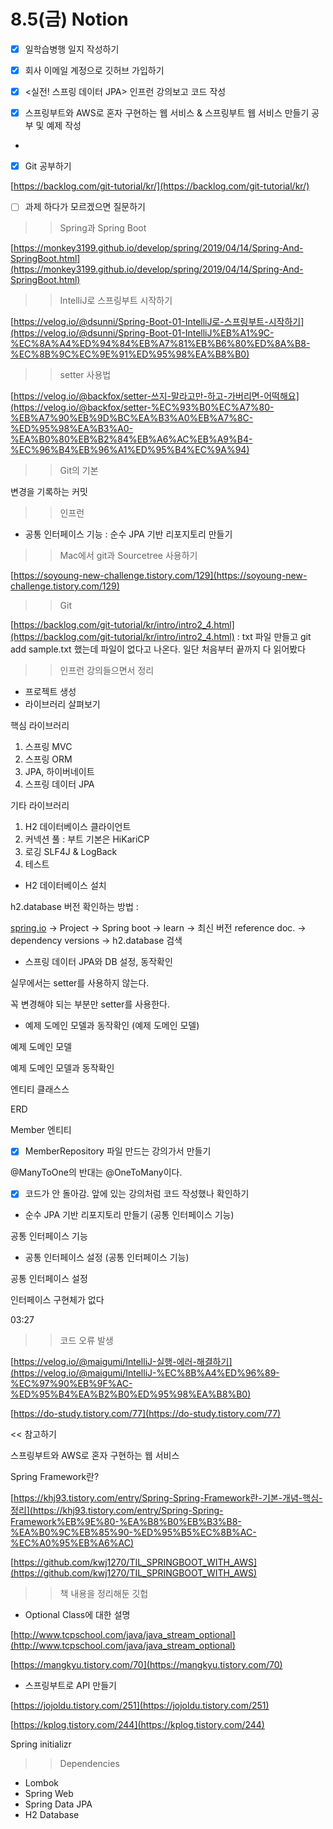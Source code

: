 # 8.5(금) Notion

- [x]  일학습병행 일지 작성하기
- [x]  회사 이메일 계정으로 깃허브 가입하기

- [x]  <실전! 스프링 데이터 JPA> 인프런 강의보고 코드 작성
- [x]  스프링부트와 AWS로 혼자 구현하는 웹 서비스 & 스프링부트 웹 서비스 만들기 공부 및 예제 작성

+

- [x]  Git 공부하기

[https://backlog.com/git-tutorial/kr/](https://backlog.com/git-tutorial/kr/) 

- [ ]  과제 하다가 모르겠으면 질문하기

>> <Spring> Spring과 Spring Boot 

[https://monkey3199.github.io/develop/spring/2019/04/14/Spring-And-SpringBoot.html](https://monkey3199.github.io/develop/spring/2019/04/14/Spring-And-SpringBoot.html) 

>> IntelliJ로 스프링부트 시작하기 

[https://velog.io/@dsunni/Spring-Boot-01-IntelliJ로-스프링부트-시작하기](https://velog.io/@dsunni/Spring-Boot-01-IntelliJ%EB%A1%9C-%EC%8A%A4%ED%94%84%EB%A7%81%EB%B6%80%ED%8A%B8-%EC%8B%9C%EC%9E%91%ED%95%98%EA%B8%B0) 

>> setter 사용법 

[https://velog.io/@backfox/setter-쓰지-말라고만-하고-가버리면-어떡해요](https://velog.io/@backfox/setter-%EC%93%B0%EC%A7%80-%EB%A7%90%EB%9D%BC%EA%B3%A0%EB%A7%8C-%ED%95%98%EA%B3%A0-%EA%B0%80%EB%B2%84%EB%A6%AC%EB%A9%B4-%EC%96%B4%EB%96%A1%ED%95%B4%EC%9A%94) 

>> Git의 기본 

변경을 기록하는 커밋

>> 인프런 

- 공통 인터페이스 기능 : 순수 JPA 기반 리포지토리 만들기

>> Mac에서 git과 Sourcetree 사용하기 

[https://soyoung-new-challenge.tistory.com/129](https://soyoung-new-challenge.tistory.com/129) 

>> Git 

[https://backlog.com/git-tutorial/kr/intro/intro2_4.html](https://backlog.com/git-tutorial/kr/intro/intro2_4.html) : txt 파일 만들고 git add sample.txt 했는데 파일이 없다고 나온다. 일단 처음부터 끝까지 다 읽어봤다 

>> 인프런 강의들으면서 정리 

- 프로젝트 생성
- 라이브러리 살펴보기

핵심 라이브러리 

1. 스프링 MVC
2. 스프링 ORM
3. JPA, 하이버네이트
4. 스프링 데이터 JPA
    
    

기타 라이브러리 

1. H2 데이터베이스 클라이언트 
2. 커넥션 풀 : 부트 기본은 HiKariCP
3. 로깅 SLF4J & LogBack 
4. 테스트 

- H2 데이터베이스 설치

h2.database 버전 확인하는 방법 : 

[spring.io](http://spring.io) → Project → Spring boot → learn → 최신 버전 reference doc. → dependency versions → h2.database 검색 

- 스프링 데이터 JPA와 DB 설정, 동작확인

실무에서는 setter를 사용하지 않는다. 

꼭 변경해야 되는 부분만 setter를 사용한다. 

- 예제 도메인 모델과 동작확인 (예제 도메인 모델)

예제 도메인 모델 

예제 도메인 모델과 동작확인

엔티티 클래스스 

ERD

Member 엔티티 

- [x]  MemberRepository 파일 만드는 강의가서 만들기

@ManyToOne의 반대는 @OneToMany이다. 

- [x]  코드가 안 돌아감. 앞에 있는 강의처럼 코드 작성했나 확인하기

- 순수 JPA 기반 리포지토리 만들기 (공통 인터페이스 기능)

공통 인터페이스 기능 

- 공통 인터페이스 설정 (공통 인터페이스 기능)

공통 인터페이스 설정 

인터페이스 구현체가 없다 

03:27 

>> 코드 오류 발생 

[https://velog.io/@maigumi/IntelliJ-실행-에러-해결하기](https://velog.io/@maigumi/IntelliJ-%EC%8B%A4%ED%96%89-%EC%97%90%EB%9F%AC-%ED%95%B4%EA%B2%B0%ED%95%98%EA%B8%B0) 

[https://do-study.tistory.com/77](https://do-study.tistory.com/77) 

<< 참고하기 

스프링부트와 AWS로 혼자 구현하는 웹 서비스 

Spring Framework란? 

[https://khj93.tistory.com/entry/Spring-Spring-Framework란-기본-개념-핵심-정리](https://khj93.tistory.com/entry/Spring-Spring-Framework%EB%9E%80-%EA%B8%B0%EB%B3%B8-%EA%B0%9C%EB%85%90-%ED%95%B5%EC%8B%AC-%EC%A0%95%EB%A6%AC) 

[https://github.com/kwj1270/TIL_SPRINGBOOT_WITH_AWS](https://github.com/kwj1270/TIL_SPRINGBOOT_WITH_AWS)

>> 책 내용을 정리해둔 깃헙 

- Optional Class에 대한 설명

[http://www.tcpschool.com/java/java_stream_optional](http://www.tcpschool.com/java/java_stream_optional) 

[https://mangkyu.tistory.com/70](https://mangkyu.tistory.com/70) 

- 스프링부트로 API 만들기

[https://jojoldu.tistory.com/251](https://jojoldu.tistory.com/251) 

[https://kplog.tistory.com/244](https://kplog.tistory.com/244) 

Spring initializr 

>> Dependencies 

- Lombok
- Spring Web
- Spring Data JPA
- H2 Database